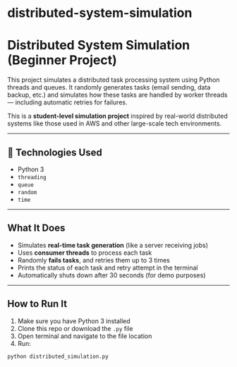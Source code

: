 # distributed-system-simulation

# Distributed System Simulation (Beginner Project)

This project simulates a distributed task processing system using Python threads and queues. It randomly generates tasks (email sending, data backup, etc.) and simulates how these tasks are handled by worker threads — including automatic retries for failures.

This is a **student-level simulation project** inspired by real-world distributed systems like those used in AWS and other large-scale tech environments.

---

## 🧰 Technologies Used

- Python 3
- `threading`
- `queue`
- `random`
- `time`

---

## What It Does

- Simulates **real-time task generation** (like a server receiving jobs)
- Uses **consumer threads** to process each task
- Randomly **fails tasks**, and retries them up to 3 times
- Prints the status of each task and retry attempt in the terminal
- Automatically shuts down after 30 seconds (for demo purposes)

---

## How to Run It

1. Make sure you have Python 3 installed
2. Clone this repo or download the `.py` file
3. Open terminal and navigate to the file location
4. Run:

```bash
python distributed_simulation.py
